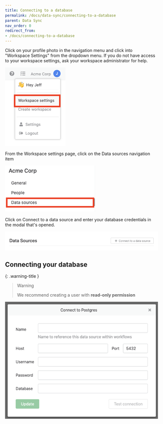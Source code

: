 ```yaml
---
title: Connecting to a database
permalink: /docs/data-sync/connecting-to-a-database
parent: Data Sync
nav_order: 0
redirect_from:
- /docs/connecting-to-a-database
---
```

Click on your profile photo in the navigation menu and click into "Workspace Settings" from the dropdown menu. If you do
not have access to your workspace settings, ask your workspace administrator for help.

![](/assets/images/26234b8-workspace-settings.png)

From the Workspace settings page, click on the Data sources navigation item

![](/assets/images/00d55d6-data-sources-nav-menu.png)

Click on Connect to a data source and enter your database credentials in the modal that's opened.

![](/assets/images/8e1a213-connect-to-a-data-source.png)

## Connecting your database

{: .warning-title }
> Warning
> 
> We recommend creating a user with **read-only permission**


![](/assets/images/b5ce3d5-connect-to-datasource.png)
